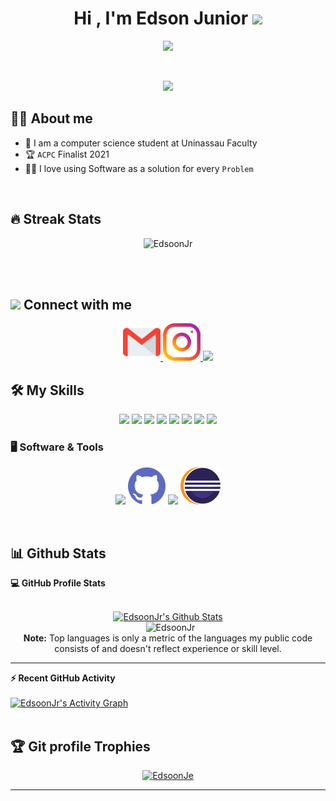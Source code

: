 <h1 align="center">Hi , I'm Edson Junior <img src="https://media.giphy.com/media/hvRJCLFzcasrR4ia7z/giphy.gif" width="35"></h1>
<p align="center">
 <a href="https://git.io/typing-svg">
   <img src="https://readme-typing-svg.herokuapp.com?font=times+new+roman&color=%1700BD&size=30&center=true&vCenter=true&lines=Computer+Science+Student"></a>
</p>

<br>
<p align="center"> 
	<img src="https://komarev.com/ghpvc/?username=EdsoonJr&color=blueviolet" /> 
</p>


## :sassy_man:  About me
- :school: I am a computer science student at Uninassau Faculty
- :trophy: `ACPC` Finalist 2021
- :technologist: I love using Software as a solution for every `Problem`


<br>

## 🔥 Streak Stats
<p align="center"><img src="https://github-readme-streak-stats.herokuapp.com/?user=EdsoonJr&theme=algolia" alt="EdsoonJr" /></p>

<br>
<br>


## <img src="https://media.giphy.com/media/iY8CRBdQXODJSCERIr/giphy.gif" width="30px"> Connect with me

<p align="center" >
     <a href="mailto:edsonjn2013@gmail.com">   
	 <img src="https://github.com/EdsoonJr/EdsoonJr/blob/main/gmail.svg" height=60px> </img>
    </a>
    <a href="https://www.instagram.com/edsoon.jr_/">
        <img src="https://github.com/EdsoonJr/EdsoonJr/blob/main/instagram.svg" height=60px> </img>
    </a>
    <a href="https://www.linkedin.com/in/edson-junior-002170230/">
	<img src="https://cdn.jsdelivr.net/gh/devicons/devicon/icons/linkedin/linkedin-original.svg" height=60px> </img>   
    </a>	 
   
 <p>




## 🛠️ My Skills

<p align="center"> 
<img src="https://cdn.jsdelivr.net/gh/devicons/devicon/icons/nodejs/nodejs-original.svg" height=60px/>
<img src="https://cdn.jsdelivr.net/gh/devicons/devicon/icons/csharp/csharp-original.svg" height=60px />
<img src="https://cdn.jsdelivr.net/gh/devicons/devicon/icons/java/java-original.svg"  height=60px/>
<img src="https://cdn.jsdelivr.net/gh/devicons/devicon/icons/javascript/javascript-original.svg" height=60px/>
<img src="https://cdn.jsdelivr.net/gh/devicons/devicon/icons/html5/html5-original-wordmark.svg" height=60px/>
<img src="https://cdn.jsdelivr.net/gh/devicons/devicon/icons/css3/css3-original-wordmark.svg" height=60px />
<img src="https://cdn.jsdelivr.net/gh/devicons/devicon/icons/mysql/mysql-original.svg" height=60px />
<img src="https://cdn.jsdelivr.net/gh/devicons/devicon/icons/mongodb/mongodb-original.svg" height=60px />




</p>


 ### 🖥️ Software & Tools
 
<p align="center">
<img src="https://cdn.jsdelivr.net/gh/devicons/devicon/icons/git/git-original.svg" height=60px/>
<img src="https://github.com/EdsoonJr/EdsoonJr/blob/main/githubicon%20(2).svg" height=60px/>
<img src="https://cdn.jsdelivr.net/gh/devicons/devicon/icons/vscode/vscode-original.svg" height=60px/>
<img src="https://github.com/EdsoonJr/EdsoonJr/blob/main/eclipse.svg" height=60px/>
</p>

<br/>

## 📊 Github Stats



  <summary><b>💻 GitHub Profile Stats</b></summary>
  <br/>
  <p align="center">
    <a href="https://github.com/anuraghazra/github-readme-stats"><img alt="EdsoonJr's Github Stats" src="https://github-readme-stats.vercel.app/api?username=EdsoonJr&show_icons=true&count_private=true&theme=algolia" height="192px"/></a>
<br/>
  &nbsp;
	  <img src="https://github-readme-stats.vercel.app/api/top-langs?username=EdsoonJr&langs_count=10&show_icons=true&locale=en&layout=compact&theme=algolia" alt="EdsoonJr" height="192px"/>
  <br/>
  <b>Note:</b> Top languages is only a metric of the languages my public code consists of and doesn't reflect experience or skill level.
  </p>

----

  <summary><b>⚡ Recent GitHub Activity</b></summary>
  <br/>
   <a href="https://github.com/EdsoonJr"><img alt="EdsoonJr's Activity Graph" src="https://activity-graph.herokuapp.com/graph?username=EdsoonJr&custom_title=EdsoonJr's%20Contribution%20Graph&theme=react-dark" /></a>
  <br/>


<br/>

## :trophy: Git profile Trophies

<p align="center"> <a href="https://github.com/ryo-ma/github-profile-trophy"><img src="https://github-profile-trophy.vercel.app/?username=EdsoonJr&layout=compact&theme=algolia" alt="EdsoonJe" /></a> </p>

-----
